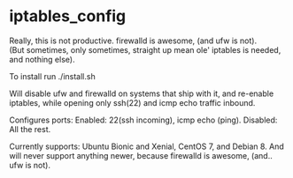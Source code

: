 # iptables_config

Really, this is not productive. firewalld is awesome, (and ufw is not).  
(But sometimes, only sometimes, straight up mean ole' iptables is needed, and nothing else). 

To install run ./install.sh

Will disable ufw and firewalld on systems that ship with it, and re-enable iptables,
while opening only ssh(22) and icmp echo traffic inbound. 

Configures ports:
Enabled: 22(ssh incoming), icmp echo (ping).
Disabled: All the rest. 

Currently supports: Ubuntu Bionic and Xenial, CentOS 7, and Debian 8. 
And will never support anything newer, because firewalld is awesome, (and.. ufw is not).  
